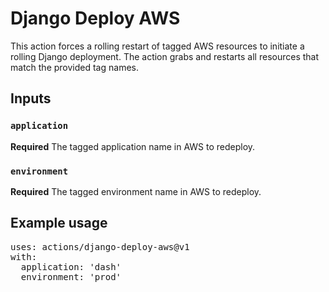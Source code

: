 # Django Deploy AWS

This action forces a rolling restart of tagged AWS resources to initiate a rolling Django deployment. The action grabs and restarts all resources that match the provided tag names.

## Inputs

### `application`

**Required** The tagged application name in AWS to redeploy.

### `environment`

**Required** The tagged environment name in AWS to redeploy.

## Example usage

<pre>
uses: actions/django-deploy-aws@v1
with:
  application: 'dash'
  environment: 'prod'
</pre>
